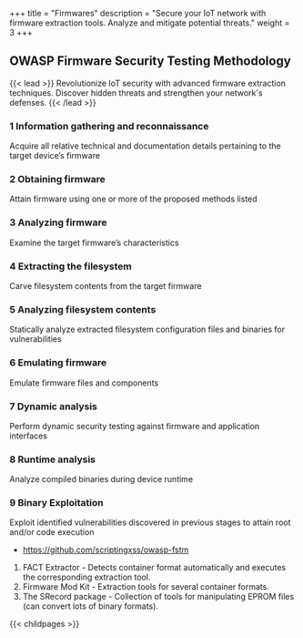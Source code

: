 +++
title = "Firmwares"
description = "Secure your IoT network with firmware extraction tools. Analyze and mitigate potential threats."
weight = 3
+++

## OWASP Firmware Security Testing Methodology

{{< lead >}}
Revolutionize IoT security with advanced firmware extraction techniques. Discover hidden threats and strengthen your network's defenses.
{{< /lead >}}


### 1 Information gathering and reconnaissance	
Acquire all relative technical and documentation details pertaining to the target device’s firmware
### 2 Obtaining firmware	
Attain firmware using one or more of the proposed methods listed
### 3 Analyzing firmware	
Examine the target firmware’s characteristics
### 4 Extracting the filesystem	
Carve filesystem contents from the target firmware
### 5 Analyzing filesystem contents	
Statically analyze extracted filesystem configuration files and binaries for vulnerabilities
### 6 Emulating firmware	
Emulate firmware files and components
### 7 Dynamic analysis	
Perform dynamic security testing against firmware and application interfaces
### 8 Runtime analysis	
Analyze compiled binaries during device runtime
### 9 Binary Exploitation	
Exploit identified vulnerabilities discovered in previous stages to attain root and/or code execution


- https://github.com/scriptingxss/owasp-fstm


1. FACT Extractor - Detects container format automatically and executes the corresponding extraction tool.
2. Firmware Mod Kit - Extraction tools for several container formats.
3. The SRecord package - Collection of tools for manipulating EPROM files (can convert lots of binary formats).


{{< childpages >}}